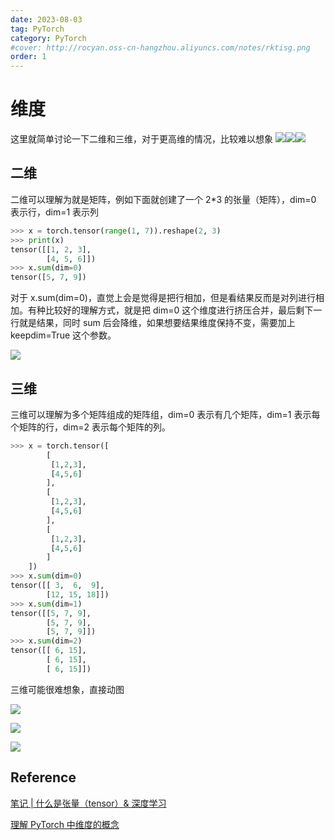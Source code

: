 ```yaml
---
date: 2023-08-03
tag: PyTorch
category: PyTorch
#cover: http://rocyan.oss-cn-hangzhou.aliyuncs.com/notes/rktisg.png
order: 1
---
```


# 维度

这里就简单讨论一下二维和三维，对于更高维的情况，比较难以想象
![](http://rocyan.oss-cn-hangzhou.aliyuncs.com/notes/93569f.jpg)![](http://rocyan.oss-cn-hangzhou.aliyuncs.com/notes/3ijthh.jpg)![](http://rocyan.oss-cn-hangzhou.aliyuncs.com/notes/jmiurg.jpg)

## 二维

二维可以理解为就是矩阵，例如下面就创建了一个 2*3 的张量（矩阵），dim=0 表示行，dim=1 表示列

```python
>>> x = torch.tensor(range(1, 7)).reshape(2, 3)
>>> print(x)
tensor([[1, 2, 3],
        [4, 5, 6]])
>>> x.sum(dim=0)
tensor([5, 7, 9])
```

对于 x.sum(dim=0)，直觉上会是觉得是把行相加，但是看结果反而是对列进行相加。有种比较好的理解方式，就是把 dim=0 这个维度进行挤压合并，最后剩下一行就是结果，同时 sum 后会降维，如果想要结果维度保持不变，需要加上 keepdim=True 这个参数。

![](http://rocyan.oss-cn-hangzhou.aliyuncs.com/notes/7osxxv.gif)

## 三维

三维可以理解为多个矩阵组成的矩阵组，dim=0 表示有几个矩阵，dim=1 表示每个矩阵的行，dim=2 表示每个矩阵的列。

``` python
>>> x = torch.tensor([
        [
         [1,2,3],
         [4,5,6]
        ],
        [
         [1,2,3],
         [4,5,6]
        ],
        [
         [1,2,3],
         [4,5,6]
        ]
    ])
>>> x.sum(dim=0)
tensor([[ 3,  6,  9],
        [12, 15, 18]])
>>> x.sum(dim=1)
tensor([[5, 7, 9],
        [5, 7, 9],
        [5, 7, 9]])
>>> x.sum(dim=2)
tensor([[ 6, 15],
        [ 6, 15],
        [ 6, 15]])
```

三维可能很难想象，直接动图

![](http://rocyan.oss-cn-hangzhou.aliyuncs.com/notes/rae3x0.gif)

![](http://rocyan.oss-cn-hangzhou.aliyuncs.com/notes/rkzfco.gif)

![](http://rocyan.oss-cn-hangzhou.aliyuncs.com/notes/unnn4l.gif)

## Reference

[笔记 | 什么是张量（tensor）& 深度学习](https://zhuanlan.zhihu.com/p/48982978)

[理解 PyTorch 中维度的概念](https://mathpretty.com/12065.html)
